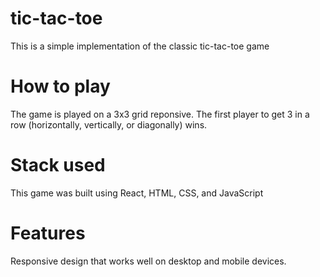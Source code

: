 # tic-tac-toe
This is a simple implementation of the classic tic-tac-toe game

# How to play
The game is played on a 3x3 grid reponsive. The first player to get 3 in a row (horizontally, vertically, or diagonally) wins.

# Stack used
This game was built using React, HTML, CSS, and JavaScript

# Features
Responsive design that works well on desktop and mobile devices.
